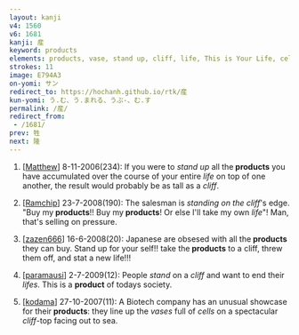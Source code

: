 ```yaml
---
layout: kanji
v4: 1560
v6: 1681
kanji: 産
keyword: products
elements: products, vase, stand up, cliff, life, This is Your Life, cell, drop, grow up
strokes: 11
image: E794A3
on-yomi: サン
redirect_to: https://hochanh.github.io/rtk/産
kun-yomi: う.む、う.まれる、うぶ-、む.す
permalink: /産/
redirect_from:
 - /1681/
prev: 牲
next: 隆
---
```


1) [<a href="http://kanji.koohii.com/profile/Matthew">Matthew</a>] 8-11-2006(234): If you were to <em>stand up</em> all the<strong> products</strong> you have accumulated over the course of your entire <em>life</em> on top of one another, the result would probably be as tall as a <em>cliff</em>.

2) [<a href="http://kanji.koohii.com/profile/Ramchip">Ramchip</a>] 23-7-2008(190): The salesman is <em>standing on the cliff</em>&#039;s edge. &quot;Buy my<strong> products</strong>!! Buy my<strong> products</strong>! Or else I&#039;ll take my own <em>life</em>&quot;! Man, that&#039;s selling on pressure.

3) [<a href="http://kanji.koohii.com/profile/zazen666">zazen666</a>] 16-6-2008(20): Japanese are obsesed with all the<strong> products</strong> they can buy. Stand up for your self!! take the<strong> products</strong> to a cliff, threw them off, and stat a new life!!!

4) [<a href="http://kanji.koohii.com/profile/paramausi">paramausi</a>] 2-7-2009(12): People <em>stand</em> on a <em>cliff</em> and want to end their <em>lifes</em>. This is a <strong>product</strong> of todays society.

5) [<a href="http://kanji.koohii.com/profile/kodama">kodama</a>] 27-10-2007(11): A Biotech company has an unusual showcase for their<strong> products</strong>: they line up the <em>vases</em> full of <em>cells</em> on a spectacular <em>cliff</em>-top facing out to sea.

